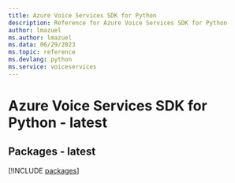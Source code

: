 ```yaml
---
title: Azure Voice Services SDK for Python
description: Reference for Azure Voice Services SDK for Python
author: lmazuel
ms.author: lmazuel
ms.data: 06/29/2023
ms.topic: reference
ms.devlang: python
ms.service: voiceservices
---
```

# Azure Voice Services SDK for Python - latest
## Packages - latest
[!INCLUDE [packages](voice-services-index.md)]
